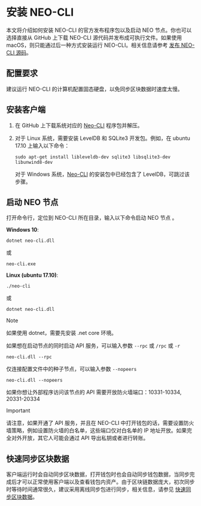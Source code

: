 # 安装 NEO-CLI

本文将介绍如何安装 NEO-CLI 的官方发布程序包以及启动 NEO 节点。你也可以选择直接从 GitHub 上下载 NEO-CLI 源代码并发布成可执行文件。如果使用 macOS，则只能通过后一种方式安装运行 NEO-CLI。相关信息请参考 [发布 NEO-CLI 源码](publish.md)。

## 配置要求

建议运行 NEO-CLI 的计算机配置固态硬盘，以免同步区块数据时速度太慢。

## 安装客户端

1. 在 GitHub 上下载系统对应的 [Neo-CLI](https://github.com/neo-project/neo-cli/releases) 程序包并解压。

2. 对于 Linux 系统，需要安装 LevelDB 和 SQLite3 开发包。例如，在 ubuntu 17.10 上输入以下命令：

   ```
   sudo apt-get install libleveldb-dev sqlite3 libsqlite3-dev libunwind8-dev
   ```

   对于 Windows 系统，[Neo-CLI](https://github.com/neo-project/neo-cli/releases) 的安装包中已经包含了 LevelDB，可跳过该步骤。  


## 启动 NEO 节点

打开命令行，定位到 NEO-CLI 所在目录，输入以下命令启动 NEO 节点 。

**Windows 10**:

```
dotnet neo-cli.dll
```

或

```
neo-cli.exe
```

**Linux (ubuntu 17.10)**:

```
./neo-cli
```

或

   ```
dotnet neo-cli.dll
   ```

> [!Note]
>
> 如果使用 dotnet，需要先安装 .net core 环境。

如果想在启动节点的同时启动 API 服务，可以输入参数 `--rpc`  或 `/rpc` 或 `-r`

   ```
neo-cli.dll --rpc
   ```
仅连接配置文件中的种子节点，可以输入参数 `--nopeers`

   ```
neo-cli.dll --nopeers
   ```

如果你想让外部程序访问该节点的 API 需要开放防火墙端口：10331-10334, 20331-20334 

> [!Important]
>
> 请注意，如果开通了 API 服务，并且在 NEO-CLI 中打开钱包的话，需要设置防火墙策略，例如设置防火墙的白名单，这些端口仅对白名单的 IP 地址开放。如果完全对外开放，其它人可能会通过 API 导出私钥或者进行转账。

## 快速同步区块数据

客户端运行时会自动同步区块数据，打开钱包时也会自动同步钱包数据，当同步完成后才可以正常使用客户端以及查看钱包内资产。由于区块链数据庞大，初次同步时等待时间通常很久，建议采用离线同步包进行同步，相关信息，请参见 [快速同步区块数据](../../network/syncblocks.md)。
